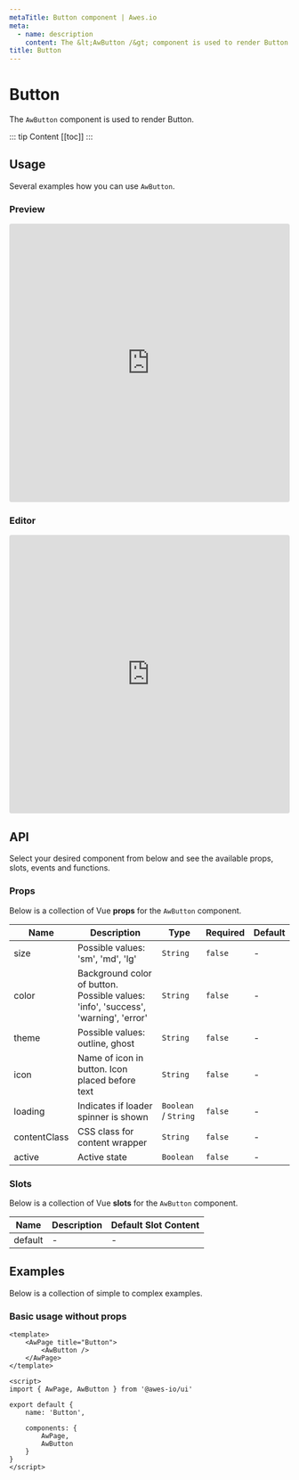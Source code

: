 ```yaml
---
metaTitle: Button сomponent | Awes.io
meta:
  - name: description
    content: The &lt;AwButton /&gt; component is used to render Button - UI Vue component for Awes.io.
title: Button
---
```

# Button

The `AwButton` component is used to render Button.

::: tip Content
[[toc]]
:::

## Usage
Several examples how you can use `AwButton`.

### Preview
<iframe
     src='https://codesandbox.io/embed/github/awes-io/client/tree/master/examples/basic-ui?autoresize=1&fontsize=14&hidenavigation=1&initialpath=%2Faw-button&module=%2Fpages%2Faw-button.vue&theme=dark&view=preview'
     style='width:100%; height:500px; border:0; border-radius: 4px; overflow:hidden;'
     title='basic-ui'
     allow='geolocation; microphone; camera; midi; vr; accelerometer; gyroscope; payment; ambient-light-sensor; encrypted-media; usb'
     sandbox='allow-modals allow-forms allow-popups allow-scripts allow-same-origin'
   ></iframe>

### Editor
<iframe
     src='https://codesandbox.io/embed/github/awes-io/client/tree/master/examples/basic-ui?autoresize=1&fontsize=14&hidenavigation=1&initialpath=%2Faw-button&module=%2Fpages%2Faw-button.vue&theme=dark&view=editor'
     style='width:100%; height:500px; border:0; border-radius: 4px; overflow:hidden;'
     title='basic-ui'
     allow='geolocation; microphone; camera; midi; vr; accelerometer; gyroscope; payment; ambient-light-sensor; encrypted-media; usb'
     sandbox='allow-modals allow-forms allow-popups allow-scripts allow-same-origin'
   ></iframe>

## API
Select your desired component from below and see the available props, slots, events and functions.

### Props
Below is a collection of Vue **props** for the `AwButton` component.
<!-- @vuese:AwButton:props:start -->
|Name|Description|Type|Required|Default|
|---|---|---|---|---|
|size|Possible values: 'sm', 'md', 'lg'|`String`|`false`|-|
|color|Background color of button. Possible values: 'info', 'success', 'warning', 'error'|`String`|`false`|-|
|theme|Possible values: outline, ghost|`String`|`false`|-|
|icon|Name of icon in button. Icon placed before text|`String`|`false`|-|
|loading|Indicates if loader spinner is shown|`Boolean` /  `String`|`false`|-|
|contentClass|CSS class for content wrapper|`String`|`false`|-|
|active|Active state|`Boolean`|`false`|-|

<!-- @vuese:AwButton:props:end -->

### Slots
Below is a collection of Vue **slots** for the `AwButton` component.
<!-- @vuese:AwButton:slots:start -->
|Name|Description|Default Slot Content|
|---|---|---|
|default|-|-|

<!-- @vuese:AwButton:slots:end -->

## Examples
Below is a collection of simple to complex examples.

### Basic usage without props
```vue
<template>
    <AwPage title="Button">
        <AwButton />
    </AwPage>
</template>

<script>
import { AwPage, AwButton } from '@awes-io/ui'

export default {
    name: 'Button',

    components: {
        AwPage,
        AwButton
    }
}
</script>

```

